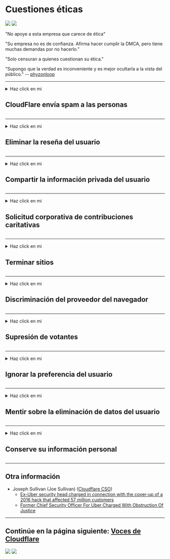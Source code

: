 # Cuestiones éticas

![](https://codeberg.org/crimeflare/stop_cloudflare/media/branch/master/image/itsreallythatbad.jpg)
![](https://codeberg.org/crimeflare/stop_cloudflare/media/branch/master/image/telegram/c81238387627b4bfd3dcd60f56d41626.jpg)

"No apoye a esta empresa que carece de ética"

"Su empresa no es de confianza. Afirma hacer cumplir la DMCA, pero tiene muchas demandas por no hacerlo."

"Solo censuran a quienes cuestionan su ética."

"Supongo que la verdad es inconveniente y es mejor ocultarla a la vista del público."  -- [phyzonloop](https://twitter.com/phyzonloop)


---


<details>
<summary>Haz click en mi

## CloudFlare envía spam a las personas
</summary>


Cloudflare envía correos electrónicos no deseados a usuarios que no son de Cloudflare.

- Envíe correos electrónicos solo a los suscriptores que se inscribieron
- Cuando el usuario diga "detener", deje de enviar correo electrónico

Es así de simple. Pero a Cloudflare no le importa.
Cloudflare dijo que usar su servicio puede detener a todos los spammers o atacantes.
¿Cómo podemos detener Cloudflare sin activar Cloudflare?


| 🖼 | 🖼 |
| --- | --- |
| ![](https://codeberg.org/crimeflare/stop_cloudflare/media/branch/master/image/cfspam01.jpg) | ![](https://codeberg.org/crimeflare/stop_cloudflare/media/branch/master/image/cfspam03.jpg) |
| ![](https://codeberg.org/crimeflare/stop_cloudflare/media/branch/master/image/cfspam02.jpg) | ![](https://codeberg.org/crimeflare/stop_cloudflare/media/branch/master/image/cfspambrittany.jpg)<br>![](https://codeberg.org/crimeflare/stop_cloudflare/media/branch/master/image/cfspamtwtr.jpg) |

</details>

---

<details>
<summary>Haz click en mi

## Eliminar la reseña del usuario
</summary>


Cloudflare censura las críticas negativas.
Si publica un texto anti-Cloudflare en Twitter, tiene la oportunidad de obtener una respuesta del empleado de Cloudflare con el mensaje "No, no lo es".
Si publica una reseña negativa en cualquier sitio de reseñas, intentarán censurarla.


| 🖼 | 🖼 |
| --- | --- |
| ![](https://codeberg.org/crimeflare/stop_cloudflare/media/branch/master/image/cfcenrev_01.jpg)<br>![](https://codeberg.org/crimeflare/stop_cloudflare/media/branch/master/image/cfcenrev_02.jpg) | ![](https://codeberg.org/crimeflare/stop_cloudflare/media/branch/master/image/cfcenrev_03.jpg) |

</details>

---

<details>
<summary>Haz click en mi

## Compartir la información privada del usuario
</summary>


Cloudflare tiene un problema de acoso masivo.
Cloudflare comparte información personal de quienes se quejan de los sitios alojados.
A veces le piden que proporcione su verdadera identificación.
Si no quiere ser acosado, asaltado, golpeado o asesinado, es mejor que se mantenga alejado de los sitios web de Cloudflared.


| 🖼 | 🖼 |
| --- | --- |
| ![](https://codeberg.org/crimeflare/stop_cloudflare/media/branch/master/image/cfdox_what.jpg) | ![](https://codeberg.org/crimeflare/stop_cloudflare/media/branch/master/image/cfdox_swat.jpg) |
| ![](https://codeberg.org/crimeflare/stop_cloudflare/media/branch/master/image/cfdox_kill.jpg) | ![](https://codeberg.org/crimeflare/stop_cloudflare/media/branch/master/image/cfdox_threat.jpg) |
| ![](https://codeberg.org/crimeflare/stop_cloudflare/media/branch/master/image/cfdox_dox.jpg) | ![](https://codeberg.org/crimeflare/stop_cloudflare/media/branch/master/image/cfdox_ex1.jpg)<br>![](https://codeberg.org/crimeflare/stop_cloudflare/media/branch/master/image/cfdox_ex2.jpg) |

</details>

---

<details>
<summary>Haz click en mi

## Solicitud corporativa de contribuciones caritativas
</summary>


CloudFlare solicita contribuciones benéficas.
Es bastante espantoso que una corporación estadounidense solicite caridad junto con organizaciones sin fines de lucro que tienen buenas causas.
Si le gusta bloquear a las personas o perder el tiempo de otras personas, es posible que desee pedir algunas pizzas para los empleados de Cloudflare.


![](https://codeberg.org/crimeflare/stop_cloudflare/media/branch/master/image/cfdonate.jpg)

</details>

---

<details>
<summary>Haz click en mi

## Terminar sitios
</summary>


¿Qué harás si tu sitio se cae de repente?
Hay informes de que Cloudflare está eliminando la configuración del usuario o deteniendo el servicio sin ninguna advertencia, en silencio.
Le sugerimos que encuentre un mejor proveedor.

![](https://codeberg.org/crimeflare/stop_cloudflare/media/branch/master/image/cftmnt.jpg)

</details>

---

<details>
<summary>Haz click en mi

## Discriminación del proveedor del navegador
</summary>


CloudFlare brinda un trato preferencial a aquellos que usan Firefox mientras brinda un trato hostil a los usuarios que no utilizan Tor-Browser sobre Tor.
Los usuarios de Tor que se niegan legítimamente a ejecutar JavaScript no libre también reciben un trato hostil.
Esta desigualdad de acceso es un abuso de la neutralidad de la red y un abuso de poder.

![](https://codeberg.org/crimeflare/stop_cloudflare/media/branch/master/image/browdifftbcx.gif)

- Izquierda: navegador Tor, derecha: Chrome. Misma dirección IP.

![](https://codeberg.org/crimeflare/stop_cloudflare/media/branch/master/image/browserdiff.jpg)

- Izquierda: Javascript del navegador Tor deshabilitado, cookie habilitada
- Derecha: Chrome Javascript habilitado, cookie deshabilitada

![](https://codeberg.org/crimeflare/stop_cloudflare/media/branch/master/image/cfsiryoublocked.jpg)

- QuteBrowser (navegador menor) sin Tor (Clearnet IP)

![](https://codeberg.org/crimeflare/stop_cloudflare/media/branch/master/image/lynx_cloudflare.gif)

- Lynx


| ***Navegador*** | ***Tratamiento de acceso*** |
| --- | --- |
| Tor Browser (Javascript habilitado) | acceso permitido |
| Firefox (Javascript habilitado) | acceso degradado |
| Chromium (Javascript habilitado) | acceso degradado |
| Chromium or Firefox (Javascript desactivado) | acceso denegado |
| Chromium or Firefox (Cookie deshabilitada) | acceso denegado |
| QuteBrowser | acceso denegado |
| lynx | acceso denegado |
| w3m | acceso denegado |
| wget | acceso denegado |


¿Por qué no usar el botón de audio para resolver un desafío fácil?

Sí, hay un botón de audio, pero no siempre funciona con Tor.
Recibirá este mensaje cuando haga clic en él.:

```
Vuelve a intentarlo más tarde
Es posible que su computadora o red esté enviando consultas automáticas.
Para proteger a nuestros usuarios, no podemos procesar su solicitud en este momento.
Para más detalles visite nuestra página de ayuda
```

</details>

---

<details>
<summary>Haz click en mi

## Supresión de votantes
</summary>


Los votantes en los estados de EE. UU. Se registran para votar en última instancia a través del sitio web del secretario de estado en el estado de su residencia.
Las oficinas de la secretaria de estado controladas por los republicanos participan en la supresión de votantes al utilizar el sitio web de la secretaria de estado a través de Cloudflare.
El trato hostil de Cloudflare a los usuarios de Tor, su posición MITM como un punto de vigilancia global centralizado y su papel perjudicial en general hace que los posibles votantes se muestren reacios a registrarse.
Los liberales, en particular, tienden a abrazar la privacidad.
Los formularios de registro de votantes recopilan información confidencial sobre la inclinación política, la dirección física personal, el número de seguro social y la fecha de nacimiento de un votante.
La mayoría de los estados solo ponen a disposición del público un subconjunto de esa información, pero Cloudflare ve toda esa información cuando alguien se registra para votar.

Tenga en cuenta que el registro en papel no elude Cloudflare porque los trabajadores del personal de ingreso de datos del secretario de estado probablemente usarán el sitio web de Cloudflare para ingresar los datos.

| 🖼 | 🖼 |
| --- | --- |
| ![](https://codeberg.org/crimeflare/stop_cloudflare/media/branch/master/image/cfvotm_01.jpg) | ![](https://codeberg.org/crimeflare/stop_cloudflare/media/branch/master/image/cfvotm_02.jpg) |

- Change.org es un sitio web famoso para reunir votos y tomar medidas.
“La gente de todo el mundo está iniciando campañas, movilizando simpatizantes y trabajando con los tomadores de decisiones para impulsar soluciones.”
Desafortunadamente, muchas personas no pueden ver change.org debido al filtro agresivo de Cloudflare.
Se les impide firmar la petición, lo que los excluye de un proceso democrático.
El uso de otra plataforma que no esté en la nube, como OpenPetition, ayuda a solucionar el problema.

| 🖼 | 🖼 |
| --- | --- |
| ![](https://codeberg.org/crimeflare/stop_cloudflare/media/branch/master/image/changeorgasn.jpg) | ![](https://codeberg.org/crimeflare/stop_cloudflare/media/branch/master/image/changeorgtor.jpg) |

- El "Proyecto Athenian" de Cloudflare ofrece protección gratuita a nivel empresarial para los sitios web electorales estatales y locales.
Dijeron que "sus electores pueden acceder a la información electoral y al registro de votantes", pero esto es una mentira porque muchas personas simplemente no pueden navegar por el sitio.

</details>

---

<details>
<summary>Haz click en mi

## Ignorar la preferencia del usuario
</summary>


Si opta por no participar en algo, espera que no reciba ningún correo electrónico al respecto.
Cloudflare ignora las preferencias del usuario y comparte datos con corporaciones de terceros sin el consentimiento del cliente.
Si está utilizando su plan gratuito, a veces le envían un correo electrónico pidiéndole que compre una suscripción mensual.

![](https://codeberg.org/crimeflare/stop_cloudflare/media/branch/master/image/cfviopl_tp.jpg)

</details>

---

<details>
<summary>Haz click en mi

## Mentir sobre la eliminación de datos del usuario
</summary>


Según el blog de este ex cliente de cloudflare, Cloudflare miente sobre la eliminación de cuentas.
Hoy en día, muchas empresas conservan sus datos después de cerrar o eliminar su cuenta.
La mayoría de las buenas empresas lo mencionan en su política de privacidad.
Cloudflare? No.

```
2019-08-05 CloudFlare me envió la confirmación de que habían eliminado mi cuenta.
2019-10-02 Recibí un correo electrónico de CloudFlare "porque soy un cliente"
```

Cloudflare no conocía la palabra "eliminar".
Si realmente se elimina, ¿por qué este ex cliente recibió un correo electrónico?
También mencionó que la política de privacidad de Cloudflare no lo menciona.

```
Su nueva política de privacidad no menciona la retención de datos durante un año.
```

![](https://codeberg.org/crimeflare/stop_cloudflare/media/branch/master/image/cfviopl_notdel.jpg)

¿Cómo puede confiar en Cloudflare si su política de privacidad es una MENTIRA?

- [Pasó más de un año desde que cancelé mi cuenta de Cloudflare](https://shkspr.mobi/blog/2020/09/dont-trust-cloudflare-with-your-personal-data/)

</details>

---

<details>
<summary>Haz click en mi

## Conserve su información personal
</summary>


Eliminar la cuenta de Cloudflare es un nivel difícil.

```
Envíe un ticket de soporte utilizando la categoría "Cuenta",
y solicitar la eliminación de la cuenta en el cuerpo del mensaje.
No debe tener dominios o tarjetas de crédito adjuntos a su cuenta antes de solicitar la eliminación.
```

Recibirá este correo electrónico de confirmación.

![](https://codeberg.org/crimeflare/stop_cloudflare/media/branch/master/image/cf_deleteandkeep.jpg)

"Hemos comenzado a procesar su solicitud de eliminación", pero "Continuaremos almacenando su información personal".

¿Puedes "confiar" en esto?


- Cómo cancelar su cuenta de Cloudflare

1. Inicie sesión en su panel de Cloudflare.
2. Elimine todas las zonas (dominios) de su panel.
3. Haga clic en el enlace de asistencia.
4. Envíe un nuevo ticket. Diles que quieres cerrar tu cuenta.
5. Espere varios días.
6. El personal de Cloudflare le pedirá su confirmación y la razón por la que decidió dejar Cloudflare.
7. Envía una respuesta de nuevo.
8. Espere varios días.
9. Recibirá un mensaje: Hemos eliminado su cuenta con éxito


</details>

---

## Otra información

- Joseph Sullivan (Joe Sullivan) ([Cloudflare CSO](https://twitter.com/eastdakota/status/1296522269313785862))
  - [Ex-Uber security head charged in connection with the cover-up of a 2016 hack that affected 57 million customers](https://www.businessinsider.com/uber-data-hack-security-head-joe-sullivan-charged-cover-up-2020-8)
  - [Former Chief Security Officer For Uber Charged With Obstruction Of Justice](https://www.justice.gov/usao-ndca/pr/former-chief-security-officer-uber-charged-obstruction-justice)


---


## Continúe en la página siguiente:   [Voces de Cloudflare](../PEOPLE.md)

![](https://codeberg.org/crimeflare/stop_cloudflare/media/branch/master/image/freemoldybread.jpg)
![](https://codeberg.org/crimeflare/stop_cloudflare/media/branch/master/image/cfisnotanoption.jpg)
